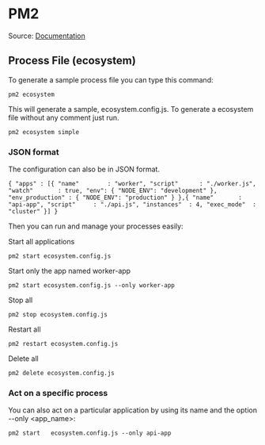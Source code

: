 
# PM2

Source: [Documentation](http://pm2.keymetrics.io/docs/usage/application-declaration/#javascript-format)

## Process File (ecosystem)

To generate a sample process file you can type this command:

`pm2 ecosystem`

This will generate a sample, ecosystem.config.js.
To generate a ecosystem file without any comment just run.

`pm2 ecosystem simple`

### JSON format

The configuration can also be in JSON format.

`{
  "apps" : [{
    "name"        : "worker",
    "script"      : "./worker.js",
    "watch"       : true,
    "env": {
      "NODE_ENV": "development"
    },
    "env_production" : {
       "NODE_ENV": "production"
    }
  },{
    "name"       : "api-app",
    "script"     : "./api.js",
    "instances"  : 4,
    "exec_mode"  : "cluster"
  }]
}`

Then you can run and manage your processes easily:

Start all applications

`pm2 start ecosystem.config.js`

Start only the app named worker-app

`pm2 start ecosystem.config.js --only worker-app`

Stop all

`pm2 stop ecosystem.config.js`

Restart all

`pm2 restart ecosystem.config.js`

Delete all

`pm2 delete ecosystem.config.js`

### Act on a specific process

You can also act on a particular application by using its name and the option --only <app_name>:

`pm2 start   ecosystem.config.js --only api-app`





